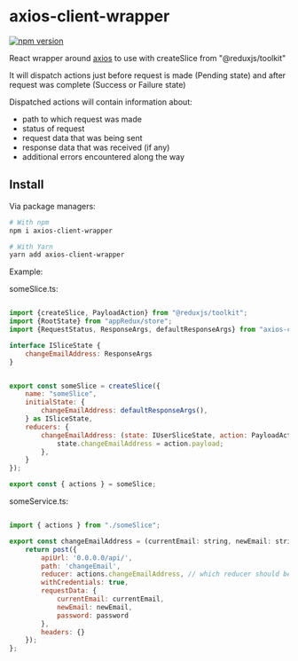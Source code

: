 # axios-client-wrapper

[![npm version](https://badge.fury.io/js/axios-client-wrapper.svg)](https://www.npmjs.com/package/axios-client-wrapper)

React wrapper around [axios](https://axios-http.com/) to use with createSlice from "@reduxjs/toolkit"

It will dispatch actions just before request is made (Pending state)
and after request was complete (Success or Failure state)

Dispatched actions will contain information about:
  - path to which request was made
  - status of request
  - request data that was being sent
  - response data that was received (if any)
  - additional errors encountered along the way

## Install

Via package managers:

```bash
# With npm
npm i axios-client-wrapper

# With Yarn
yarn add axios-client-wrapper
```


Example:

someSlice.ts:

```js

import {createSlice, PayloadAction} from "@reduxjs/toolkit";
import {RootState} from "appRedux/store";
import {RequestStatus, ResponseArgs, defaultResponseArgs} from "axios-client-wrapper";

interface ISliceState {
    changeEmailAddress: ResponseArgs
}


export const someSlice = createSlice({
    name: "someSlice",
    initialState: {
        changeEmailAddress: defaultResponseArgs(),
    } as ISliceState,
    reducers: {
        changeEmailAddress: (state: IUserSliceState, action: PayloadAction<ResponseArgs>) => {
            state.changeEmailAddress = action.payload;
        },
    }
});

export const { actions } = someSlice;

```

someService.ts:

```js

import { actions } from "./someSlice";

export const changeEmailAddress = (currentEmail: string, newEmail: string, password: string) => {
    return post({
        apiUrl: '0.0.0.0/api/',
        path: 'changeEmail', 
        reducer: actions.changeEmailAddress, // which reducer should be called on before / after dispatch
        withCredentials: true,
        requestData: {
            currentEmail: currentEmail,
            newEmail: newEmail,
            password: password
        },
        headers: {}
    });
};
```
